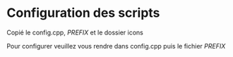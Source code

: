 # Configuration des scripts

Copié le config.cpp, $PREFIX$ et le dossier icons

Pour configurer veuillez vous rendre dans config.cpp puis le fichier $PREFIX$
